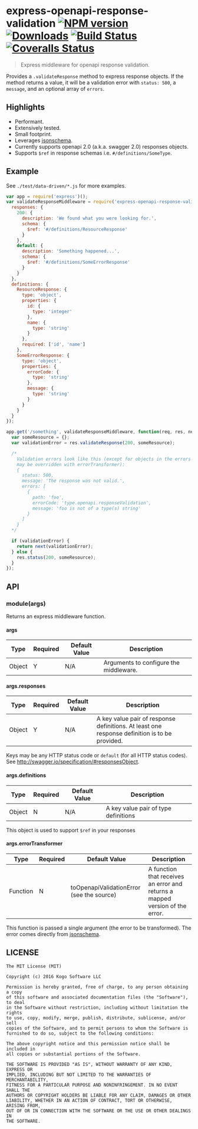 # express-openapi-response-validation [![NPM version][npm-image]][npm-url] [![Downloads][downloads-image]][npm-url] [![Build Status][travis-image]][travis-url] [![Coveralls Status][coveralls-image]][coveralls-url]
> Express middleware for openapi response validation.

Provides a `.validateResponse` method to express response objects.  If the method
returns a value, it will be a validation error with `status: 500`, a `message`, and
an optional array of `errors`.

## Highlights

* Performant.
* Extensively tested.
* Small footprint.
* Leverages [jsonschema](https://www.npmjs.com/package/jsonschema).
* Currently supports openapi 2.0 (a.k.a. swagger 2.0) responses objects.
* Supports `$ref` in response schemas i.e. `#/definitions/SomeType`.

## Example

See `./test/data-driven/*.js` for more examples.

```javascript
var app = require('express')();
var validateResponseMiddleware = require('express-openapi-response-validation')({
  responses: {
    200: {
      description: 'We found what you were looking for.',
      schema: {
        $ref: '#/definitions/ResourceResponse'
      }
    },
    default: {
      description: 'Something happened...',
      schema: {
        $ref: '#/definitions/SomeErrorResponse'
      }
    }
  },
  definitions: {
    ResourceResponse: {
      type: 'object',
      properties: {
        id: {
          type: 'integer'
        },
        name: {
          type: 'string'
        }
      },
      required: ['id', 'name']
    },
    SomeErrorResponse: {
      type: 'object',
      properties: {
        errorCode: {
          type: 'string'
        },
        message: {
          type: 'string'
        }
      }
    }
  }
});

app.get('/something', validateResponseMiddleware, function(req, res, next) {
  var someResource = {};
  var validationError = res.validateResponse(200, someResource);

  /*
    Validation errors look like this (except for objects in the errors array which
    may be overridden with errorTransformer):
    {
      status: 500,
      message: 'The response was not valid.',
      errors: [
        {
          path: 'foo',
          errorCode: 'type.openapi.responseValidation',
          message: 'foo is not of a type(s) string'
        }
      ]
    }
  */

  if (validationError) {
    return next(validationError);
  } else {
    res.status(200, someResource);
  }
});
```

## API

### module(args)

Returns an express middleware function.

#### args

|Type|Required|Default Value|Description|
|----|--------|-------------|-----------|
|Object|Y|N/A|Arguments to configure the middleware.|

#### args.responses

|Type|Required|Default Value|Description|
|----|--------|-------------|-----------|
|Object|Y|N/A|A key value pair of response definitions.  At least one response definition is to be provided.|

Keys may be any HTTP status code or `default` (for all HTTP status codes).  See
http://swagger.io/specification/#responsesObject.

#### args.definitions

|Type|Required|Default Value|Description|
|----|--------|-------------|-----------|
|Object|N|N/A|A key value pair of type definitions|

This object is used to support `$ref` in your responses

#### args.errorTransformer

|Type|Required|Default Value|Description|
|----|--------|-------------|-----------|
|Function|N|toOpenapiValidationError (see the source)|A function that receives an error and returns a mapped version of the error.|

This function is passed a single argument (the error to be transformed).  The error
comes directly from [jsonschema](https://github.com/tdegrunt/jsonschema).

## LICENSE
``````
The MIT License (MIT)

Copyright (c) 2016 Kogo Software LLC

Permission is hereby granted, free of charge, to any person obtaining a copy
of this software and associated documentation files (the "Software"), to deal
in the Software without restriction, including without limitation the rights
to use, copy, modify, merge, publish, distribute, sublicense, and/or sell
copies of the Software, and to permit persons to whom the Software is
furnished to do so, subject to the following conditions:

The above copyright notice and this permission notice shall be included in
all copies or substantial portions of the Software.

THE SOFTWARE IS PROVIDED "AS IS", WITHOUT WARRANTY OF ANY KIND, EXPRESS OR
IMPLIED, INCLUDING BUT NOT LIMITED TO THE WARRANTIES OF MERCHANTABILITY,
FITNESS FOR A PARTICULAR PURPOSE AND NONINFRINGEMENT. IN NO EVENT SHALL THE
AUTHORS OR COPYRIGHT HOLDERS BE LIABLE FOR ANY CLAIM, DAMAGES OR OTHER
LIABILITY, WHETHER IN AN ACTION OF CONTRACT, TORT OR OTHERWISE, ARISING FROM,
OUT OF OR IN CONNECTION WITH THE SOFTWARE OR THE USE OR OTHER DEALINGS IN
THE SOFTWARE.
``````

[downloads-image]: http://img.shields.io/npm/dm/express-openapi-response-validation.svg
[npm-url]: https://npmjs.org/package/express-openapi-response-validation
[npm-image]: http://img.shields.io/npm/v/express-openapi-response-validation.svg

[travis-url]: https://travis-ci.org/kogosoftwarellc/express-openapi-response-validation
[travis-image]: http://img.shields.io/travis/kogosoftwarellc/express-openapi-response-validation.svg

[coveralls-url]: https://coveralls.io/r/kogosoftwarellc/express-openapi-response-validation
[coveralls-image]: http://img.shields.io/coveralls/kogosoftwarellc/express-openapi-response-validation/master.svg
